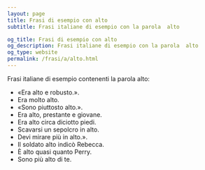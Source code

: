 ```yaml
---
layout: page
title: Frasi di esempio con alto 
subtitle: Frasi italiane di esempio con la parola  alto

og_title: Frasi di esempio con alto 
og_description: Frasi italiane di esempio con la parola  alto
og_type: website
permalink: /frasi/a/alto.html
---
```


Frasi italiane di esempio contenenti la parola alto:


- «Era alto e robusto.».
- Era molto alto.
- «Sono piuttosto alto.».
- Era alto, prestante e giovane.
- Era alto circa diciotto piedi.
- Scavarsi un sepolcro in alto.
- Devi mirare più in alto.».
- Il soldato alto indicò Rebecca.
- È alto quasi quanto Perry.
- Sono più alto di te.

